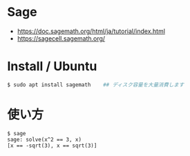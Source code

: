 # Sage
- https://doc.sagemath.org/html/ja/tutorial/index.html
- https://sagecell.sagemath.org/

# Install / Ubuntu
```bash
$ sudo apt install sagemath    ## ディスク容量を大量消費します
```

# 使い方
```sage
$ sage
sage: solve(x^2 == 3, x)
[x == -sqrt(3), x == sqrt(3)]
```
